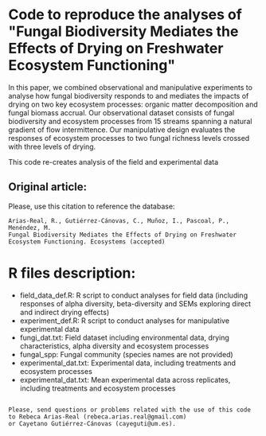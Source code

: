 # Code to reproduce the analyses of "Fungal Biodiversity Mediates the Effects of Drying on Freshwater Ecosystem Functioning"

In this paper, we combined observational and manipulative experiments to analyse how fungal biodiversity responds to and mediates the impacts of drying on two key ecosystem processes: organic matter decomposition and fungal biomass accrual. Our observational dataset consists of fungal biodiversity and ecosystem processes from 15 streams spanning a natural gradient of flow intermittence. Our manipulative design evaluates the responses of ecosystem processes to two fungal richness levels crossed with three levels of drying.  

This code re-creates analysis of the field and experimental data

## Original article:

Please, use this citation to reference the database:
```
Arias-Real, R., Gutiérrez-Cánovas, C., Muñoz, I., Pascoal, P., Menéndez, M.
Fungal Biodiversity Mediates the Effects of Drying on Freshwater Ecosystem Functioning. Ecosystems (accepted)
```

# R files description:

*	field_data_def.R: R script to conduct analyses for field data (including responses of alpha diversity, beta-diversity and SEMs exploring direct and indirect drying effects)
*	experiment_def.R: R script to conduct analyses for manipulative experimental data
*	fungi_dat.txt: Field dataset including environmental data, drying characteristics, alpha diversity and ecosystem processes
*	fungal_spp: Fungal community (species names are not provided)
*	experimental_dat.txt: Experimental data, including treatments and ecosystem processes
*	experimental_dat.txt: Mean experimental data across replicates, including treatments and ecosystem processes


```

Please, send questions or problems related with the use of this code to Rebeca Arias-Real (rebeca.arias.real@gmail.com) 
or Cayetano Gutiérrez-Cánovas (cayeguti@um.es).


